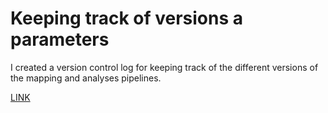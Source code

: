 # Keeping track of versions a parameters

I created a version control log for keeping track of the different versions of the mapping and analyses pipelines.

[LINK](https://github.com/epigeneticstoocean/2017OAExp_Oysters/tree/master/version_info)

